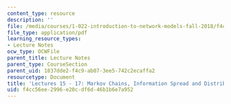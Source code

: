 ```yaml
---
content_type: resource
description: ''
file: /media/courses/1-022-introduction-to-network-models-fall-2018/f4cc56ee2996e20cdf6d46b1b6e7a952_MIT1_022F18_lec15_lec_16_lec17.pdf
file_type: application/pdf
learning_resource_types:
- Lecture Notes
ocw_type: OCWFile
parent_title: Lecture Notes
parent_type: CourseSection
parent_uid: 1837dde2-f4c9-ab07-3ee5-742c2ecaffa2
resourcetype: Document
title: 'Lectures 15 - 17: Markov Chains, Information Spread and Distributed Computation'
uid: f4cc56ee-2996-e20c-df6d-46b1b6e7a952
---
```

